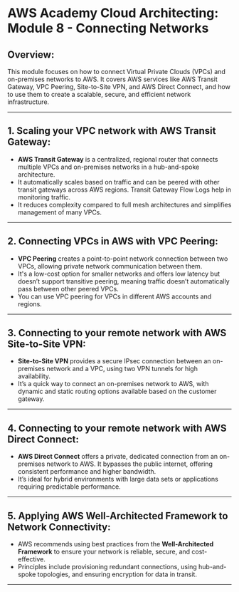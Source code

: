 
# AWS Academy Cloud Architecting: Module 8 - Connecting Networks

## Overview:
This module focuses on how to connect Virtual Private Clouds (VPCs) and on-premises networks to AWS. It covers AWS services like AWS Transit Gateway, VPC Peering, Site-to-Site VPN, and AWS Direct Connect, and how to use them to create a scalable, secure, and efficient network infrastructure.

---

## 1. **Scaling your VPC network with AWS Transit Gateway**:
- **AWS Transit Gateway** is a centralized, regional router that connects multiple VPCs and on-premises networks in a hub-and-spoke architecture. 
- It automatically scales based on traffic and can be peered with other transit gateways across AWS regions. Transit Gateway Flow Logs help in monitoring traffic.
- It reduces complexity compared to full mesh architectures and simplifies management of many VPCs.

---

## 2. **Connecting VPCs in AWS with VPC Peering**:
- **VPC Peering** creates a point-to-point network connection between two VPCs, allowing private network communication between them.
- It's a low-cost option for smaller networks and offers low latency but doesn’t support transitive peering, meaning traffic doesn’t automatically pass between other peered VPCs.
- You can use VPC peering for VPCs in different AWS accounts and regions.

---

## 3. **Connecting to your remote network with AWS Site-to-Site VPN**:
- **Site-to-Site VPN** provides a secure IPsec connection between an on-premises network and a VPC, using two VPN tunnels for high availability. 
- It’s a quick way to connect an on-premises network to AWS, with dynamic and static routing options available based on the customer gateway.

---

## 4. **Connecting to your remote network with AWS Direct Connect**:
- **AWS Direct Connect** offers a private, dedicated connection from an on-premises network to AWS. It bypasses the public internet, offering consistent performance and higher bandwidth.
- It’s ideal for hybrid environments with large data sets or applications requiring predictable performance.
  
---

## 5. **Applying AWS Well-Architected Framework to Network Connectivity**:
- AWS recommends using best practices from the **Well-Architected Framework** to ensure your network is reliable, secure, and cost-effective.
- Principles include provisioning redundant connections, using hub-and-spoke topologies, and ensuring encryption for data in transit.

---
